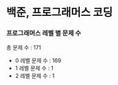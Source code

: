 # 백준, 프로그래머스 코딩
### 프로그래머스 레벨 별 문제 수
총 문제 수 : 171
- 0 레벨 문제 수 : 169
- 1 레벨 문제 수 : 1
- 2 레벨 문제 수 : 1

